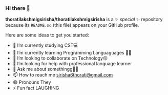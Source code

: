 ### Hi there 👋


**thoratilakshmigsirisha/thoratilakshmigsirisha** is a ✨ _special_ ✨ repository because its `README.md` (this file) appears on your GitHub profile.

Here are some ideas to get you started:

- 🔭 I’m currently studying CST💻
- 🌱 I’m currently learning Programming Languaguages 👨‍🏫
- 👯 I’m looking to collaborate on  Technology😜
- 🤔 I’m looking for help with professional language learner
- 💬 Ask me about somethingg🤣🤣
- 📫 How to reach me sirisha6thorati@gmail.com 
- 😄 Pronouns They
- ⚡ Fun fact LAUGHING

